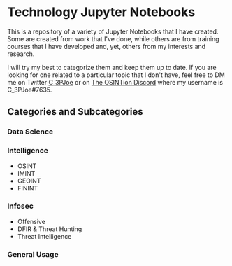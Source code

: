 # Technology Jupyter Notebooks
This is a repository of a variety of Jupyter Notebooks that I have created. Some are created from work that I've done, while others are from training courses that I have developed and, yet, others from my interests and research.

I will try my best to categorize them and keep them up to date. If you are looking for one related to a particular topic that I don't have, feel free to DM me on Twitter [C_3PJoe](https://www.twitter.com/C_3PJoe) or on [The OSINTion Discord](https://discord.gg/p78TTGA) where my username is C_3PJoe#7635.

## Categories and Subcategories
### Data Science
### Intelligence
*   OSINT
*   IMINT
*   GEOINT
*   FININT
### Infosec
*   Offensive
*   DFIR & Threat Hunting
*   Threat Intelligence
### General Usage
